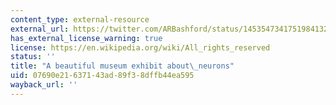 ```yaml
---
content_type: external-resource
external_url: https://twitter.com/ARBashford/status/1453547341751984132
has_external_license_warning: true
license: https://en.wikipedia.org/wiki/All_rights_reserved
status: ''
title: "A beautiful museum exhibit about\_neurons"
uid: 07690e21-6371-43ad-89f3-8dffb44ea595
wayback_url: ''
---
```

